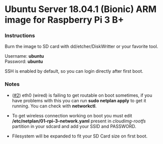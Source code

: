 # Ubuntu Server 18.04.1 (Bionic) ARM image for Raspberry Pi 3 B+

### Instructions

Burn the image to SD card with dd/etcher/DiskWritter or your favorite tool.

Username: **ubuntu**  
Password: **ubuntu**

SSH is enabled by default, so you can login directly after first boot.

### Notes

* ([#2](https://github.com/AbelCS/ubuntu-server-bionic-rpi-3-b-plus/issues/2)) eth0 (wired) is failing to get routable on boot sometimes, if you have problems with this you can run **sudo netplan  apply** to get it running. You can check with **networkctl**.

* To get wireless connection working on boot you must edit **/etc/netplan/01-rpi-3-network.yaml** present in *cloudimg-rootfs* partition in your sdcard and add your SSID and PASSWORD.

* Filesystem will be expanded to fit your SD Card size on first boot.
